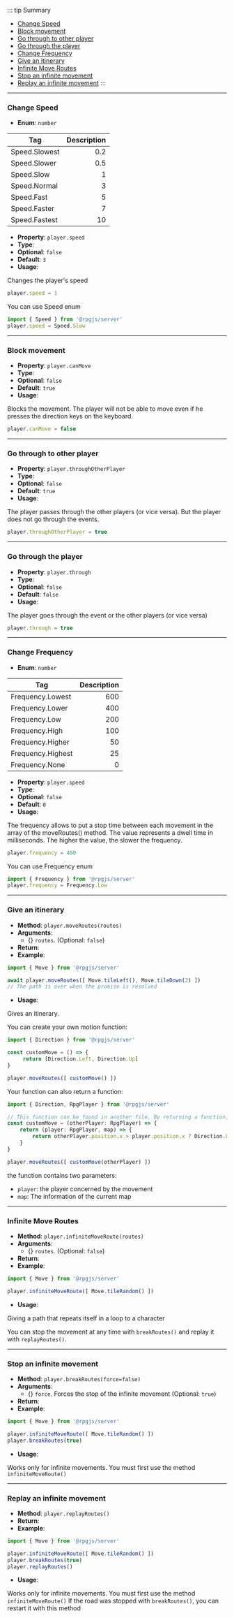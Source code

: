 ::: tip Summary
- [Change Speed](#change-speed)
- [Block movement](#block-movement)
- [Go through to other player](#go-through-to-other-player)
- [Go through the player](#go-through-the-player)
- [Change Frequency](#change-frequency)
- [Give an itinerary](#give-an-itinerary)
- [Infinite Move Routes](#infinite-move-routes)
- [Stop an infinite movement](#stop-an-infinite-movement)
- [Replay an infinite movement](#replay-an-infinite-movement)
:::
---
### Change Speed
- **Enum**: `number`

| Tag           | Description |
| ------------- |------------:|
| Speed.Slowest | 0.2 |
| Speed.Slower | 0.5 |
| Speed.Slow | 1 |
| Speed.Normal | 3 |
| Speed.Fast | 5 |
| Speed.Faster | 7 |
| Speed.Fastest | 10 |
- **Property**: `player.speed`
- **Type**: <Type type='number' />
- **Optional**: `false`
- **Default**: `3` 
- **Usage**:

 
Changes the player's speed

```ts
player.speed = 1
```

You can use Speed enum

```ts
import { Speed } from '@rpgjs/server'
player.speed = Speed.Slow
```


---
### Block movement
- **Property**: `player.canMove`
- **Type**: <Type type='boolean' />
- **Optional**: `false`
- **Default**: `true` 
- **Usage**:

 
Blocks the movement. The player will not be able to move even if he presses the direction keys on the keyboard.

```ts
player.canMove = false
```


---
### Go through to other player
- **Property**: `player.throughOtherPlayer`
- **Type**: <Type type='boolean' />
- **Optional**: `false`
- **Default**: `true` 
- **Usage**:

 
The player passes through the other players (or vice versa). But the player does not go through the events.

```ts
player.throughOtherPlayer = true
```


---
### Go through the player
- **Property**: `player.through`
- **Type**: <Type type='boolean' />
- **Optional**: `false`
- **Default**: `false` 
- **Usage**:

 
The player goes through the event or the other players (or vice versa)

```ts
player.through = true
```


---
### Change Frequency
- **Enum**: `number`

| Tag           | Description |
| ------------- |------------:|
| Frequency.Lowest | 600 |
| Frequency.Lower | 400 |
| Frequency.Low | 200 |
| Frequency.High | 100 |
| Frequency.Higher | 50 |
| Frequency.Highest | 25 |
| Frequency.None | 0 |
- **Property**: `player.speed`
- **Type**: <Type type='number' />
- **Optional**: `false`
- **Default**: `0` 
- **Usage**:

 
The frequency allows to put a stop time between each movement in the array of the moveRoutes() method.
The value represents a dwell time in milliseconds. The higher the value, the slower the frequency.

```ts
player.frequency = 400
```

You can use Frequency enum

```ts
import { Frequency } from '@rpgjs/server'
player.frequency = Frequency.Low
```


---
### Give an itinerary
- **Method**: `player.moveRoutes(routes)`
- **Arguments**:
    - {<Type type='Array&lt <a href="/commands/move.html#move">Move</a>&gt;' />} `routes`.  (Optional: `false`)
- **Return**: <Type type='Promise' />  
- **Example**: 

```ts
import { Move } from '@rpgjs/server'

await player.moveRoutes([ Move.tileLeft(), Move.tileDown(2) ])
// The path is over when the promise is resolved
```
 
- **Usage**:


Gives an itinerary. 

You can create your own motion function:

```ts
import { Direction } from '@rpgjs/server'

const customMove = () => {
     return [Direction.Left, Direction.Up]
}

player.moveRoutes([ customMove() ])
```

Your function can also return a function:

 ```ts
import { Direction, RpgPlayer } from '@rpgjs/server'

// This function can be found in another file. By returning a function, you have access to the player who is making a move.
const customMove = (otherPlayer: RpgPlayer) => {
     return (player: RpgPlayer, map) => {
         return otherPlayer.position.x > player.position.x ? Direction.Left : Direction.Right
     }
}

player.moveRoutes([ customMove(otherPlayer) ])
```

the function contains two parameters:

- `player`: the player concerned by the movement
- `map`: The information of the current map


---
### Infinite Move Routes
- **Method**: `player.infiniteMoveRoute(routes)`
- **Arguments**:
    - {<Type type='Array&lt <a href="/commands/move.html#move">Move</a>&gt;' />} `routes`.  (Optional: `false`)
- **Return**: <Type type='void' />  
- **Example**: 

```ts
import { Move } from '@rpgjs/server'

player.infiniteMoveRoute([ Move.tileRandom() ])
```
 
- **Usage**:


Giving a path that repeats itself in a loop to a character

You can stop the movement at any time with `breakRoutes()` and replay it with `replayRoutes()`.


---
### Stop an infinite movement
- **Method**: `player.breakRoutes(force=false)`
- **Arguments**:
    - {<Type type='boolean' />} `force`. Forces the stop of the infinite movement (Optional: `true`)
- **Return**: <Type type='void' />  
- **Example**: 

```ts
import { Move } from '@rpgjs/server'

player.infiniteMoveRoute([ Move.tileRandom() ])
player.breakRoutes(true)
```
 
- **Usage**:


Works only for infinite movements. You must first use the method `infiniteMoveRoute()`


---
### Replay an infinite movement
- **Method**: `player.replayRoutes()`
- **Return**: <Type type='void' />  
- **Example**: 

```ts
import { Move } from '@rpgjs/server'

player.infiniteMoveRoute([ Move.tileRandom() ])
player.breakRoutes(true)
player.replayRoutes()
```
 
- **Usage**:


Works only for infinite movements. You must first use the method `infiniteMoveRoute()`
If the road was stopped with `breakRoutes()`, you can restart it with this method

